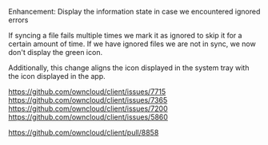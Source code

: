 Enhancement: Display the information state in case we encountered ignored errors

If syncing a file fails multiple times we mark it as ignored to skip it for a certain amount of time.
If we have ignored files we are not in sync, we now don't display the green icon.

Additionally, this change aligns the icon displayed in the system tray with the icon displayed in the app.

https://github.com/owncloud/client/issues/7715
https://github.com/owncloud/client/issues/7365
https://github.com/owncloud/client/issues/7200
https://github.com/owncloud/client/issues/5860

https://github.com/owncloud/client/pull/8858

